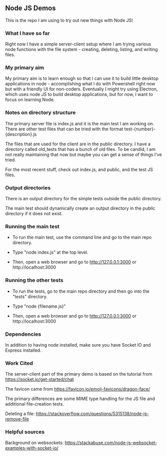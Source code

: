 ## Node JS Demos

This is the repo I am using to try out new things with Node JS!

### What I have so far

Right now I have a simple server-client setup where I am trying various node functions with the file system - creating, deleting, listing, and writing files. 

### My primary aim 

My primary aim is to learn enough so that I can use it to build little desktop applications in node - accomplishing what I do with Powershell right now but with a friendly UI for non-coders. Eventually I might try using Electron, which uses node JS to build desktop applications, but for now, I want to focus on learning Node. 

### Notes on directory structure

The primary server file is index.js and it is the main test I am working on. There are other test files that can be tried with the format test-{number}-{description}.js

The files that are used for the client are in the public directory. I have a directory called old_tests that has a bunch of old files. To be candid, I am not really maintaining that now but maybe you can get a sense of things I've tried. 

For the most recent stuff, check out index.js, and public, and the test JS files.

### Output directories

There is an output directory for the simple tests outside the public directory. 

The main test should dynamically create an output directory in the public directory if it does not exist.

### Running the main test

* To run the main test, use the command line and go to the main repo directory. 

* Type "node index.js" at the top level.

* Then, open a web browser and go to http://127.0.0.1:3000 or http://localhost:3000 

### Running the other tests

* To run the tests, go to the main repo directory and then go into the "tests" directory. 

* Type "node {filename.js}" 

* Then, open a web browser and go to http://127.0.0.1:3000 or http://localhost:3000 

### Dependencies

In addition to having node installed, make sure you have Socket IO and Express installed. 

### Work Cited

The server-client part of the primary demo is based on the tutorial from https://socket.io/get-started/chat

The favicon came from https://favicon.io/emoji-favicons/dragon-face/

The primary differences are some MIME type handling for the JS file and additional file-creation tests.

Deleting a file: https://stackoverflow.com/questions/5315138/node-js-remove-file

### Helpful sources

Background on websockets: https://stackabuse.com/node-js-websocket-examples-with-socket-io/




